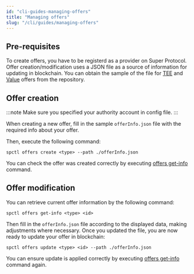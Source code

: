 ```yaml
---
id: "cli-guides-managing-offers"
title: "Managing offers"
slug: "/cli/guides/managing-offers"
---
```


## Pre-requisites

To create offers, you have to be registerd as a provider on Super Protocol. Offer creation/modification uses a JSON file as a source of information for updating in blockchain. You can obtain the sample of the file for [TEE](https://github.com/Super-Protocol/ctl/blob/master/teeOfferInfo.example.json) and [Value](https://github.com/Super-Protocol/ctl/blob/master/offerInfo.example.json) offers from the repository.

## Offer creation

:::note
Make sure you specified your authority account in config file.
:::

When creating a new offer, fill in the sample `offerInfo.json` file with the required info about your offer.

Then, execute the following command:

```
spctl offers create <type> --path ./offerInfo.json
```

You can check the offer was created correctly by executing [offers get-info](/testnet/cli/commands/offers/get-info) command.

## Offer modification

You can retrieve current offer information by the following command:

```
spctl offers get-info <type> <id>
```

Then fill in the `offerInfo.json` file according to the displayed data, making adjustments where necessary. Once you updated the file, you are now ready to update your offer in blockchain:

```
spctl offers update <type> <id> --path ./offerInfo.json
```

You can ensure update is applied correctly by executing [offers get-info](/testnet/cli/commands/offers/get-info) command again.